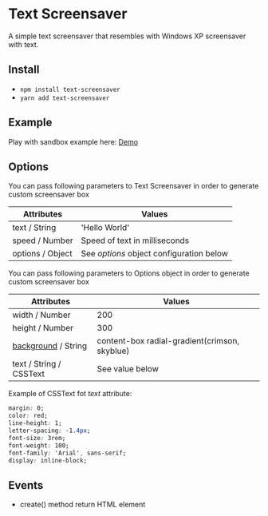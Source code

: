 # Text Screensaver

A simple text screensaver that resembles with Windows XP screensaver with text.

## Install

- `npm install text-screensaver`
- `yarn add text-screensaver`

## Example

Play with sandbox example here: [Demo](test)

## Options

You can pass following parameters to Text Screensaver in order to generate custom screensaver box

| Attributes       | Values                                   |
| ---------------- | ---------------------------------------- |
| text / String    | 'Hello World'                            |
| speed / Number   | Speed of text in milliseconds            |
| options / Object | See _options_ object configuration below |

You can pass following parameters to Options object in order to generate custom screensaver box

| Attributes                                                                         | Values                                        |
| ---------------------------------------------------------------------------------- | --------------------------------------------- |
| width / Number                                                                     | 200                                           |
| height / Number                                                                    | 300                                           |
| [background](https://developer.mozilla.org/en-US/docs/Web/CSS/background) / String | content-box radial-gradient(crimson, skyblue) |
| text / String / CSSText                                                            | See value below                               |

Example of CSSText fot _text_ attribute:

```css
margin: 0;
color: red;
line-height: 1;
letter-spacing: -1.4px;
font-size: 3rem;
font-weight: 100;
font-family: 'Arial', sans-serif;
display: inline-block;
```

## Events

- create() method return HTML element
